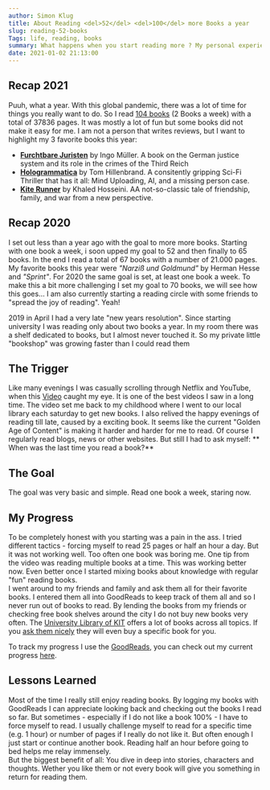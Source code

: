 ```yaml
---
author: Simon Klug
title: About Reading <del>52</del> <del>100</del> more Books a year
slug: reading-52-books
Tags: life, reading, books
summary: What happens when you start reading more ? My personal experience reading 100 Books in a year.
date: 2021-01-02 21:13:00
---
```



## Recap 2021
Puuh, what a year. With this global pandemic, there was a lot of time for things you really want to do. So I read [104 books](https://www.goodreads.com/user/year_in_books/2020/102347383) (2 Books a week) with a total of 37836 pages. It was mostly a lot of fun but some books did not make it easy for me. I am not a person that writes reviews, but I want  to highlight my 3 favorite books this year: 

* **[Furchtbare Juristen](https://www.goodreads.com/book/show/28587707-furchtbare-juristen)** by Ingo Müller. A book on the German justice system and its role in the crimes of the Third Reich
* **[Hologrammatica](https://www.goodreads.com/book/show/38356981-hologrammatica)** by Tom Hillenbrand. A consitently gripping Sci-Fi Thriller that has it all: Mind Uploading, AI, and a missing person case.
* **[Kite Runner](https://www.goodreads.com/book/show/5291325-drachenl-ufer)** by Khaled Hosseini. AA not-so-classic tale of friendship, family, and war from a new perspective.


## Recap 2020
I set out less than a year ago with the goal to more more books. Starting with one book a week, i soon upped my goal to 52 and then finally to 65 books. In the end I read a total of 67 books with a number of 21.000 pages. 
My favorite books this year were *"Narziß und Goldmund"* by Herman Hesse and *"Sprint"*.
For 2020 the same goal is set, at least one book a week. To make this a bit more challenging I set my goal to 70 books, we will see how this goes...
I am also currently starting a reading circle with some friends to "spread the joy of reading". Yeah!


2019 in April I had a very late "new years resolution". Since starting university I was reading only about two books a year. In my room there was a shelf dedicated to books, but I almost never touched it. So my private little "bookshop" was growing faster than I could read them

## The Trigger
Like many evenings I was casually scrolling through Netflix and YouTube, when this [Video](https://www.youtube.com/watch?v=lIW5jBrrsS0) caught my eye. It is one of the best videos I saw in a long time. The video set me back to my childhood where I went to our local library each saturday to get new books. I also relived the happy evenings of reading till late, caused by a exciting book. 
It seems like the current "Golden Age of Content" is making it harder and harder for me to read. Of course I regularly read blogs, news or other websites. But still I had to ask myself: ** When was the last time you read a book?**


## The Goal 
The goal was very basic and simple. Read one book a week, staring now. 

## My Progress
To be completely honest with you starting was a pain in the ass. I tried different tactics - forcing myself to read 25 pages or half an hour a day. But it was not working well. Too often one book was boring me. One tip from the video was reading multiple books at a time. This was working better now. Even better once I started mixing books about knowledge with regular "fun" reading books.   
I went around to my friends and family and ask them all for their favorite books. I entered them all into GoodReads to keep track of them all and so I never run out of books to read.
By lending the books from my friends or checking free book shelves around the city I do not buy new books very often.
The [University Library of KIT](https://www.bibliothek.kit.edu/) offers a lot of books across all topics. If you [ask them nicely]({filename}../university/secrets.md) they will even buy a specific book for you. 

To track my progress I use the [GoodReads](https://www.goodreads.com/user/show/102347383-simon), you can check out my current progress [here](https://www.goodreads.com/challenges/11621-2020-reading-challenge).

## Lessons Learned
Most of the time I really still enjoy reading books. By logging my books with GoodReads I can appreciate looking back and checking out the books I read so far. 
But sometimes - especially if I do not like a book 100%  - I have to force myself to read. I usually challenge myself to read for a specific time (e.g. 1 hour) or number of pages if I really do not like it. But often enough I just start or continue another book. Reading half an hour before going to bed helps me relay immensely.  
But the biggest benefit of all: You dive in deep into stories, characters and thoughts. Wether you like them or not every book will give you something in return for reading them.